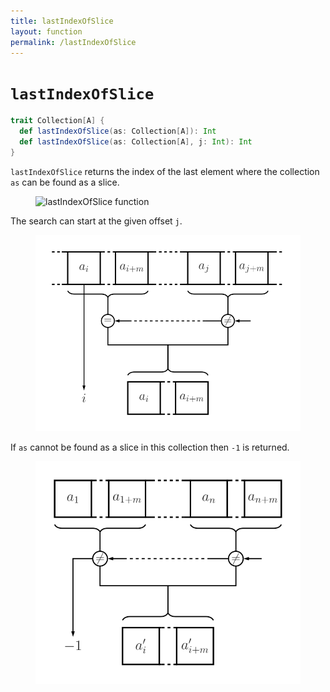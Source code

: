 ```yaml
---
title: lastIndexOfSlice
layout: function
permalink: /lastIndexOfSlice
---
```


# `lastIndexOfSlice`

~~~ scala
trait Collection[A] {
  def lastIndexOfSlice(as: Collection[A]): Int
  def lastIndexOfSlice(as: Collection[A], j: Int): Int
}
~~~

`lastIndexOfSlice` returns the index of the last element where the collection `as` can be found as a slice.

<figure class="diagram">
  <img src="images/lastIndexOfSlice.1.svg" alt="lastIndexOfSlice function">
  <!-- <figcaption class="diagram-desc"></figcaption> -->
</figure>

The search can start at the given offset `j`.

<figure class="diagram">
  <img src="images/lastIndexOfSlice.2.svg" alt="lastIndexOfSlice function">
  <!-- <figcaption class="diagram-desc"></figcaption> -->
</figure>

If `as` cannot be found as a slice in this collection then `-1` is returned.

<figure class="diagram">
  <img src="images/lastIndexOfSlice.3.svg" alt="lastIndexOfSlice function">
  <!-- <figcaption class="diagram-desc"></figcaption> -->
</figure>
